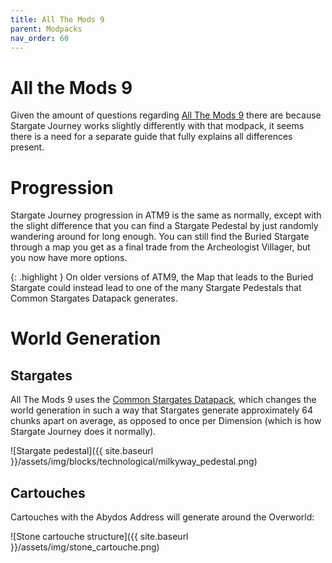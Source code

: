 ```yaml
---
title: All The Mods 9
parent: Modpacks
nav_order: 60
---
```


# All the Mods 9
Given the amount of questions regarding [All The Mods 9](https://www.curseforge.com/minecraft/modpacks/all-the-mods-9)
there are because Stargate Journey works slightly differently with that modpack,
it seems there is a need for a separate guide that fully explains all differences present.

# Progression
Stargate Journey progression in ATM9 is the same as normally,
except with the slight difference that you can find a Stargate Pedestal by just randomly wandering around for long enough.
You can still find the Buried Stargate through a map you get as a final trade from the Archeologist Villager, but you now have more options.

{: .highlight }
On older versions of ATM9, the Map that leads to the Buried Stargate could instead lead to one of the many Stargate Pedestals that Common Stargates Datapack generates.

# World Generation
## Stargates
All The Mods 9 uses the [Common Stargates Datapack](https://www.curseforge.com/minecraft/texture-packs/common-stargates),
which changes the world generation in such a way that Stargates generate approximately 64 chunks apart on average,
as opposed to once per Dimension (which is how Stargate Journey does it normally).

![Stargate pedestal]({{ site.baseurl }}/assets/img/blocks/technological/milkyway_pedestal.png)

## Cartouches
Cartouches with the Abydos Address will generate around the Overworld:

![Stone cartouche structure]({{ site.baseurl }}/assets/img/stone_cartouche.png)



[//]: # (# Troubleshooting)

[//]: # (## Updating from an older ATM9 version crashes, presumably due to problems caused by Stargate Journey)

[//]: # (It's probably not Stargate Journey causing it, but rather an old version of the Common Stargates Datapack. )

[//]: # (Here is a guide on fixing it created by tehgreatdoge &#40;edited a bit, since it was written in the context of Discord&#41;:  )

[//]: # (_This tutorial assumes that you have 0 knowledge about how KubeJS works._)

[//]: # ()
[//]: # (1. To get started, open your Minecraft instance’s folder. )

[//]: # (   Then go to `./kubejs/data`. )

[//]: # (   If you see a folder labeled sgjourney, this is &#40;probably&#41; the right tutorial for you.)

[//]: # ()
[//]: # (2. Now that you have the folder, you will need to verify that there aren’t any other important changes made by the modpack. )

[//]: # (   To do so, compare your file structure against the attached image. While this won’t 100% guarantee that everything will be alright, it should help prevent any issues.)

[//]: # ()
[//]: # (3. If your file structure doesn’t exactly match, please open a post in on the Discord Server bugs-and-suggestions channel with the following info: Modpack and modpack version, sgjourney version, common stargates version.)

[//]: # ()
[//]: # (4. Now that we have verified that the folders match, go ahead and delete the sgjourney folder.)

[//]: # ()
[//]: # (5. Now, download the latest version of common stargates for your Minecraft version and open it. Inside, there should be a data folder. )

[//]: # (   Copy the `common_stargates` and sgjourney folder from it and paste it into the `./kubejs/` data folder. )

[//]: # (   You did it! If this doesn’t work, please create a post in bugs-and-suggestions channel on the Discord Server with the previously mentioned info.)
